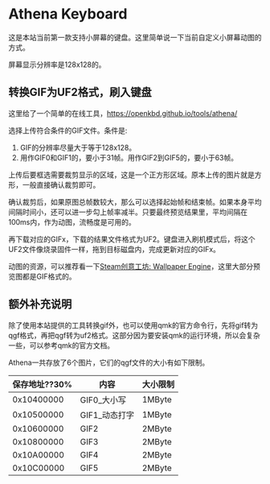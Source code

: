 # Athena Keyboard

这是本站当前第一款支持小屏幕的键盘。这里简单说一下当前自定义小屏幕动图的方式。

屏幕显示分辨率是128x128的。

## 转换GIF为UF2格式，刷入键盘

这里给了一个简单的在线工具，https://openkbd.github.io/tools/athena/

选择上传符合条件的GIF文件。条件是:
1. GIF的分辨率尽量大于等于128x128。
2. 用作GIF0和GIF1的，要小于31帧。用作GIF2到GIF5的，要小于63帧。

上传后要框选需要裁剪显示的区域，这是一个正方形区域。原本上传的图片就是方形，一般直接确认裁剪即可。

确认裁剪后，如果原图总帧数较大，那么可以选择起始帧和结束帧。如果本身平均间隔时间小，还可以进一步勾上帧率减半。只要最终预览结果里，平均间隔在100ms内，作为动图，流畅度是可用的。

再下载对应的GIFx，下载的结果文件格式为UF2。键盘进入刷机模式后，将这个UF2文件像烧录固件一样，拖到目标磁盘内，完成更新对应的GIFx。

动图的资源，可以推荐看一下[Steam创意工坊: Wallpaper Engine](https://steamcommunity.com/workshop/browse/?appid=431960&browsesort=trend&section=readytouseitems)，这里大部分预览图都是GIF格式的。


## 额外补充说明

除了使用本站提供的工具转换gif外，也可以使用qmk的官方命令行，先将gif转为qgf格式，再把qgf转为uf2格式。这部分因为要安装qmk的运行环境，所以会复杂一些，可以参考qmk的官方文档。

Athena一共存放了6个图片，它们的qgf文件的大小有如下限制。

|保存地址??30%|内容|大小限制|
|---|---|---|
|0x10400000|GIF0_大小写|1MByte|
|0x10500000|GIF1_动态打字|1MByte|
|0x10600000|GIF2|2MByte|
|0x10800000|GIF3|2MByte|
|0x10A00000|GIF4|2MByte|
|0x10C00000|GIF5|2MByte|
